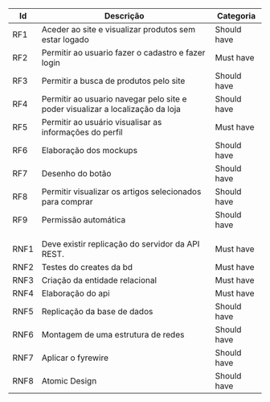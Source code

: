 | **Id** | **Descrição**                                                                   | **Categoria** |
|--------|---------------------------------------------------------------------------------|---------------|
| RF1    | Aceder ao site e visualizar produtos sem estar logado                           | Should have   |
| RF2    | Permitir ao usuario fazer o cadastro e fazer login                              | Must have     |
| RF3    | Permitir a busca de produtos pelo site                                          | Should have   |
| RF4    | Permitir ao  usuario navegar pelo site e poder visualizar a localização da loja | Should have   |
| RF5    | Permitir ao  usuário visualisar as informações do perfil                        | Must have     |
| RF6    | Elaboração dos mockups                                                          | Should have   |
| RF7    | Desenho do botão                                                                | Should have   |
| RF8    | Permitir visualizar os artigos selecionados para comprar                        | Should have   |
| RF9    | Permissão automática                                                            | Should have   |
|        |                                                                                 |               |
|        |                                                                                 |               |
| RNF1   | Deve existir replicação do servidor da API REST.                                | Must have     |
| RNF2   | Testes do creates da bd                                                         | Must have     |
| RNF3   | Criação da entidade relacional                                                  | Must have     |
| RNF4   | Elaboração do api                                                               | Must have     |
| RNF5   | Replicação da base de dados                                                     | Should have   |
| RNF6   | Montagem de uma estrutura de redes                                              | Should have   |
| RNF7   | Aplicar o fyrewire                                                              | Should have   |
| RNF8   | Atomic Design                                                                   | Should have   |
